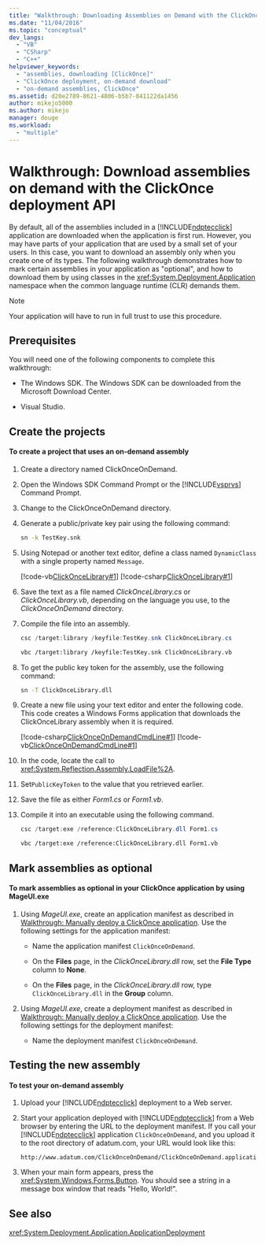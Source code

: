 ```yaml
---
title: "Walkthrough: Downloading Assemblies on Demand with the ClickOnce Deployment API | Microsoft Docs"
ms.date: "11/04/2016"
ms.topic: "conceptual"
dev_langs: 
  - "VB"
  - "CSharp"
  - "C++"
helpviewer_keywords: 
  - "assemblies, downloading [ClickOnce]"
  - "ClickOnce deployment, on-demand download"
  - "on-demand assemblies, ClickOnce"
ms.assetid: d20e2789-8621-4806-b5b7-841122da1456
author: mikejo5000
ms.author: mikejo
manager: douge
ms.workload: 
  - "multiple"
---
```

# Walkthrough: Download assemblies on demand with the ClickOnce deployment API
By default, all of the assemblies included in a [!INCLUDE[ndptecclick](../deployment/includes/ndptecclick_md.md)] application are downloaded when the application is first run. However, you may have parts of your application that are used by a small set of your users. In this case, you want to download an assembly only when you create one of its types. The following walkthrough demonstrates how to mark certain assemblies in your application as "optional", and how to download them by using classes in the <xref:System.Deployment.Application> namespace when the common language runtime (CLR) demands them.  
  
> [!NOTE]
>  Your application will have to run in full trust to use this procedure.  
  
## Prerequisites  
 You will need one of the following components to complete this walkthrough:  
  
-   The Windows SDK. The Windows SDK can be downloaded from the Microsoft Download Center.  
  
-   Visual Studio.  
  
## Create the projects  
  
#### To create a project that uses an on-demand assembly  
  
1. Create a directory named ClickOnceOnDemand.  
  
2. Open the Windows SDK Command Prompt or the [!INCLUDE[vsprvs](../code-quality/includes/vsprvs_md.md)] Command Prompt.  
  
3. Change to the ClickOnceOnDemand directory.  
  
4. Generate a public/private key pair using the following command:  
  
   ```cmd  
   sn -k TestKey.snk  
   ```  
  
5. Using Notepad or another text editor, define a class named `DynamicClass` with a single property named `Message`.  
  
    [!code-vb[ClickOnceLibrary#1](../deployment/codesnippet/VisualBasic/walkthrough-downloading-assemblies-on-demand-with-the-clickonce-deployment-api_1.vb)]
    [!code-csharp[ClickOnceLibrary#1](../deployment/codesnippet/CSharp/walkthrough-downloading-assemblies-on-demand-with-the-clickonce-deployment-api_1.cs)]  
  
6. Save the text as a file named *ClickOnceLibrary.cs* or *ClickOnceLibrary.vb*, depending on the language you use, to the *ClickOnceOnDemand* directory.  
  
7. Compile the file into an assembly.  
  
   ```csharp  
   csc /target:library /keyfile:TestKey.snk ClickOnceLibrary.cs  
   ```  
  
   ```vb  
   vbc /target:library /keyfile:TestKey.snk ClickOnceLibrary.vb  
   ```  
  
8. To get the public key token for the assembly, use the following command:  
  
   ```cmd  
   sn -T ClickOnceLibrary.dll  
   ```  
  
9. Create a new file using your text editor and enter the following code. This code creates a Windows Forms application that downloads the ClickOnceLibrary assembly when it is required.  
  
     [!code-csharp[ClickOnceOnDemandCmdLine#1](../deployment/codesnippet/CSharp/walkthrough-downloading-assemblies-on-demand-with-the-clickonce-deployment-api_2.cs)]
     [!code-vb[ClickOnceOnDemandCmdLine#1](../deployment/codesnippet/VisualBasic/walkthrough-downloading-assemblies-on-demand-with-the-clickonce-deployment-api_2.vb)]  
  
10. In the code, locate the call to <xref:System.Reflection.Assembly.LoadFile%2A>.  
  
11. Set`PublicKeyToken` to the value that you retrieved earlier.  
  
12. Save the file as either *Form1.cs* or *Form1.vb*.  
  
13. Compile it into an executable using the following command.  
  
    ```csharp  
    csc /target:exe /reference:ClickOnceLibrary.dll Form1.cs  
    ```  
  
    ```vb  
    vbc /target:exe /reference:ClickOnceLibrary.dll Form1.vb  
    ```  
  
## Mark assemblies as optional  
  
#### To mark assemblies as optional in your ClickOnce application by using MageUI.exe  
  
1.  Using *MageUI.exe*, create an application manifest as described in [Walkthrough: Manually deploy a ClickOnce application](../deployment/walkthrough-manually-deploying-a-clickonce-application.md). Use the following settings for the application manifest:  
  
    -   Name the application manifest `ClickOnceOnDemand`.  
  
    -   On the **Files** page, in the *ClickOnceLibrary.dll* row, set the **File Type** column to **None**.  
  
    -   On the **Files** page, in the *ClickOnceLibrary.dll* row, type `ClickOnceLibrary.dll` in the **Group** column.  
  
2.  Using *MageUI.exe*, create a deployment manifest as described in [Walkthrough: Manually deploy a ClickOnce application](../deployment/walkthrough-manually-deploying-a-clickonce-application.md). Use the following settings for the deployment manifest:  
  
    -   Name the deployment manifest `ClickOnceOnDemand`.  
  
## Testing the new assembly  
  
#### To test your on-demand assembly  
  
1. Upload your [!INCLUDE[ndptecclick](../deployment/includes/ndptecclick_md.md)] deployment to a Web server.  
  
2. Start your application deployed with [!INCLUDE[ndptecclick](../deployment/includes/ndptecclick_md.md)] from a Web browser by entering the URL to the deployment manifest. If you call your [!INCLUDE[ndptecclick](../deployment/includes/ndptecclick_md.md)] application `ClickOnceOnDemand`, and you upload it to the root directory of adatum.com, your URL would look like this:  
  
   ```  
   http://www.adatum.com/ClickOnceOnDemand/ClickOnceOnDemand.application  
   ```  
  
3. When your main form appears, press the <xref:System.Windows.Forms.Button>. You should see a string in a message box window that reads "Hello, World!".  
  
## See also  
 <xref:System.Deployment.Application.ApplicationDeployment>